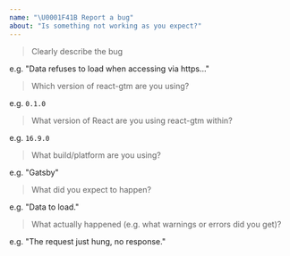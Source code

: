 ```yaml
---
name: "\U0001F41B Report a bug"
about: "Is something not working as you expect?"
---
```


<!-- Please answer the following. Issues that do not will be closed. -->

> Clearly describe the bug

e.g. "Data refuses to load when accessing via https..."

> Which version of react-gtm are you using?

e.g. `0.1.0`

> What version of React are you using react-gtm within?

e.g. `16.9.0`

> What build/platform are you using?

e.g. "Gatsby"

> What did you expect to happen?

e.g. "Data to load."

> What actually happened (e.g. what warnings or errors did you get)?

e.g. "The request just hung, no response."

<!--
Before posting, please check that the bug hasn't already been:
1. fixed in the next release (https://github.com/phantomstudios/react-gtm/blob/master/CHANGELOG.md)
2. discussed previously (https://github.com/phantomstudios/react-gtm/search)
-->

<!--
You can help us fix the bug more quickly by:
1. Figuring out what needs to be done and proposing it
2. Submitting a PR with failing tests.

Once the bug has been confirmed, you can help out further by:
1. Writing the code and submitting a PR.
-->
